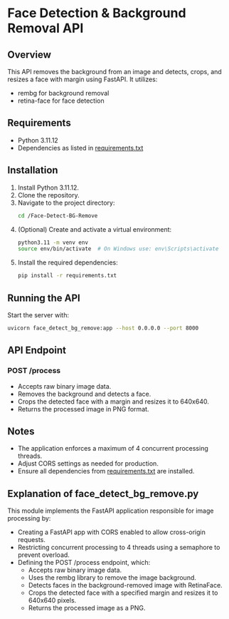 # Face Detection & Background Removal API

## Overview
This API removes the background from an image and detects, crops, and resizes a face with margin using FastAPI. It utilizes:
- rembg for background removal
- retina-face for face detection

## Requirements
- Python 3.11.12
- Dependencies as listed in [requirements.txt](./requirements.txt)

## Installation

1. Install Python 3.11.12.
2. Clone the repository.
3. Navigate to the project directory:
   ```bash
   cd /Face-Detect-BG-Remove
   ```
4. (Optional) Create and activate a virtual environment:
   ```bash
   python3.11 -m venv env
   source env/bin/activate  # On Windows use: env\Scripts\activate
   ```
5. Install the required dependencies:
   ```bash
   pip install -r requirements.txt
   ```

## Running the API
Start the server with:
```bash
uvicorn face_detect_bg_remove:app --host 0.0.0.0 --port 8000
```

## API Endpoint

### POST /process
- Accepts raw binary image data.
- Removes the background and detects a face.
- Crops the detected face with a margin and resizes it to 640x640.
- Returns the processed image in PNG format.

## Notes
- The application enforces a maximum of 4 concurrent processing threads.
- Adjust CORS settings as needed for production.
- Ensure all dependencies from [requirements.txt](./requirements.txt) are installed.

## Explanation of face_detect_bg_remove.py

This module implements the FastAPI application responsible for image processing by:
- Creating a FastAPI app with CORS enabled to allow cross-origin requests.
- Restricting concurrent processing to 4 threads using a semaphore to prevent overload.
- Defining the POST /process endpoint, which:
  - Accepts raw binary image data.
  - Uses the rembg library to remove the image background.
  - Detects faces in the background-removed image with RetinaFace.
  - Crops the detected face with a specified margin and resizes it to 640x640 pixels.
  - Returns the processed image as a PNG.
